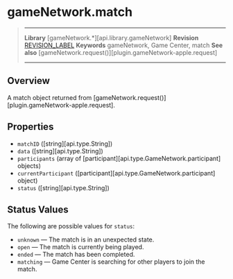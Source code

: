 # gameNetwork.match

> --------------------- ------------------------------------------------------------------------------------------
> __Library__           [gameNetwork.*][api.library.gameNetwork]
> __Revision__          [REVISION_LABEL](REVISION_URL)
> __Keywords__          gameNetwork, Game Center, match
> __See also__				[gameNetwork.request()][plugin.gameNetwork-apple.request]
> --------------------- ------------------------------------------------------------------------------------------

## Overview

A match object returned from [gameNetwork.request()][plugin.gameNetwork-apple.request].

## Properties

* `matchID` ([string][api.type.String])
* `data` ([string][api.type.String])
* `participants` (array of [participant][api.type.GameNetwork.participant] objects)
* `currentParticipant` ([participant][api.type.GameNetwork.participant] object)
* `status` ([string][api.type.String])

## Status Values

The following are possible values for `status`:

* `unknown` &mdash; The match is in an unexpected state.
* `open` &mdash; The match is currently being played.
* `ended` &mdash; The match has been completed.
* `matching` &mdash; Game Center is searching for other players to join the match.